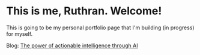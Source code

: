 # This is me, Ruthran. Welcome!
This is going to be my personal portfolio page that I'm building (in progress) for myself.

Blog:
[The power of actionable intelligence through AI](blog/actionable-intelligence/)
